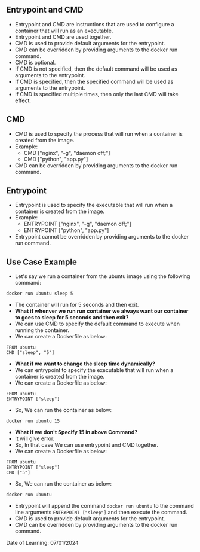 ## Entrypoint and CMD

- Entrypoint and CMD are instructions that are used to configure a container that will run as an executable.
- Entrypoint and CMD are used together.
- CMD is used to provide default arguments for the entrypoint.
- CMD can be overridden by providing arguments to the docker run command.
- CMD is optional.
- If CMD is not specified, then the default command will be used as arguments to the entrypoint.
- If CMD is specified, then the specified command will be used as arguments to the entrypoint.
- If CMD is specified multiple times, then only the last CMD will take effect.

## CMD

- CMD is used to specify the process that will run when a container is created from the image.
- Example:
    - CMD ["nginx", "-g", "daemon off;"]
    - CMD ["python", "app.py"]
- CMD can be overridden by providing arguments to the docker run command.

## Entrypoint

- Entrypoint is used to specify the executable that will run when a container is created from the image.
- Example:
    - ENTRYPOINT ["nginx", "-g", "daemon off;"]
    - ENTRYPOINT ["python", "app.py"]
- Entrypoint cannot be overridden by providing arguments to the docker run command.

## Use Case Example

- Let's say we run a container from the ubuntu image using the following command:
```
docker run ubuntu sleep 5
```
- The container will run for 5 seconds and then exit.
- **What if whenver we run run container we always want our container to goes to sleep for 5 seconds and then exit?**
- We can use CMD to specify the default command to execute when running the container.
- We can create a Dockerfile as below:
```
FROM ubuntu
CMD ["sleep", "5"]
```
- **What if we want to change the sleep time dynamically?**
- We can entrypoint to specify the executable that will run when a container is created from the image.
- We can create a Dockerfile as below:
```
FROM ubuntu
ENTRYPOINT ["sleep"]
```
- So, We can run the container as below:
```
docker run ubuntu 15
```
- **What if we don't Specify 15 in above Command?**
- It will give error.
- So, In that case We can use entrypoint and CMD together.
- We can create a Dockerfile as below:
```
FROM ubuntu
ENTRYPOINT ["sleep"]
CMD ["5"]
```
- So, We can run the container as below:
```
docker run ubuntu
```
- Entrypoint will append the command `docker run ubuntu` to the command line arguments `ENTRYPOINT ["sleep"]` and then execute the command.
- CMD is used to provide default arguments for the entrypoint.
- CMD can be overridden by providing arguments to the docker run command.

Date of Learning: 07/01/2024